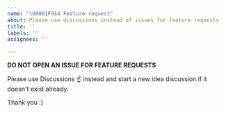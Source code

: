 ```yaml
---
name: "\U0001F914 Feature request"
about: Please use discussions instead of issues for feature requests
title: ''
labels: ''
assignees: ''

---
```


**DO NOT OPEN AN ISSUE FOR FEATURE REQUESTS**

Please use Discussions ☝️ instead and start a new idea discussion if it doesn't exist already.

Thank you :)
